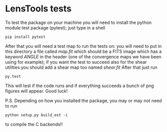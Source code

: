 LensTools tests
================

To test the package on your machine you will need to install the python module test package (pytest); just type in a shell

    pip install pytest

After that you will need a test map to run the tests on: you will need to put in this directory a file called _map.fit_ which should be a FITS image which has a keyword _ANGLE_ in the header (one of the convergence maps we have been using for example); if you want the test to succeed also for the shear utilities you should add a shear map too named _shear.fit_ After that just run

    py.test

This will test if the code runs and if everything succeeds a bunch of png figures will appear. Good luck!

P.S. Depending on how you installed the package, you may or may not need to run

    python setup.py build_ext -i

to compile the C backends!!